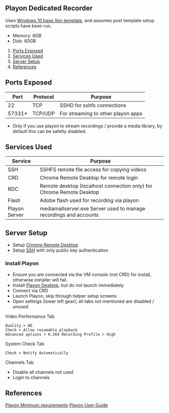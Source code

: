 Playon Dedicated Recorder
-------------------------
Uses [Windows 10 base Xen template](README.md#windows-10), and assumes
post template setup scripts have been run.

* Memory: 8GB
* Disk: 60GB

1. [Ports Exposed](#ports-exposed)
1. [Services Used](#services-used)
1. [Server Setup](#server-setup)
1. [References](#references)

Ports Exposed
-------------
| Port        | Protocol |Purpose                              |
|-------------|----------|-------------------------------------|
| 22          | TCP      | SSHD for sshfs connections          |
| 57331*      | TCP/UDP  | For streaming to other playon apps  |
* Only if you use playon to stream recordings / provide a media library, by
  default this can be safetly disabled.

Services Used
-------------
| Service       | Purpose                                                              |
|---------------|----------------------------------------------------------------------|
| SSH           | SSHFS remote file access for copying videos                          |
| CRD           | Chrome Remote Desktop for remote login                               |
| RDC           | Remote desktop (localhost connection only) for Chrome Remote Desktop |
| Flash         | Adobe flash used for recording via playon                            |
| Playon Server | mediamallserver.exe Server used to manage recordings and accounts    |

Server Setup
------------
* Setup [Chrome Remote Desktop][1]
* Setup [SSH][2] with only public key authentication

### Install Playon

* Ensure you are connected via the VM console (not CRD) for install, otherwise
  installer will fail.
* Install [Playon Desktop][3], but do not launch immediately
* Connect via CRD
* Launch Playon, skip through helper setup screens
* Open settings (lower left gear); all tabs not mentioned are disabled / unused

Video Performance Tab
```
Quality > HD
Check > Allow resumable playback
Advanced options > H.264 Recording Profile > High
```

System Check Tab
```
Check > Notify Automatically
```

Channels Tab
* Disable all channels not used
* Login to channels

References
----------
[Playon Minimum requirements][5]
[Playon User Guide][6]


[1]: https://github.com/r-pufky/docs/blob/master/windows-gaming.md#hiding-local-desktop-for-chrome-remote-desktop
[2]: https://github.com/r-pufky/docs/blob/master/windows-gaming.md#enabling-ssh-access
[3]: https://www.playon.tv/getplayon
[4]: https://forums.webosnation.com/webos-apps-games/297294-port-forwarding-playon.html
[5]: https://www.playon.tv/support/minreqs#minreq-details
[6]: https://www.playon.tv/user-guide/intro
